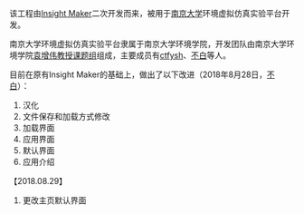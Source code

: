 该工程由[Insight Maker](insightmaker.com)二次开发而来，被用于[南京大学](www.nju.edu.cn)环境虚拟仿真实验平台开发。

南京大学环境虚拟仿真实验平台隶属于南京大学环境学院，开发团队由南京大学环境学院[袁增伟教授课题组](www.njumce.com)组成，主要成员有[ctfysh](https://github.com/ctfysh)、[不白](https://github.com/Nowhitestar)等人。

目前在原有Insight Maker的基础上，做出了以下改进（2018年8月28日，[不白](https://github.com/Nowhitestar)）：

1. 汉化
2. 文件保存和加载方式修改
3. 加载界面
4. 应用界面
5. 默认界面
6. 应用介绍

【2018.08.29】

1. 更改主页默认界面
